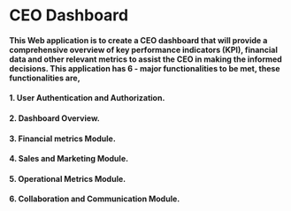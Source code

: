 # CEO Dashboard

#### This Web application is to create a CEO dashboard that will provide a comprehensive overview of key performance indicators (KPI), financial data and other relevant metrics to assist the CEO in making the informed decisions. This application has 6 - major functionalities to be met, these functionalities are,

#### 1. User Authentication and Authorization.
#### 2. Dashboard Overview.
#### 3. Financial metrics Module.
#### 4. Sales and Marketing Module.
#### 5. Operational Metrics Module.
#### 6. Collaboration and Communication Module.